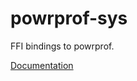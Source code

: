 # powrprof-sys #
FFI bindings to powrprof.

[Documentation](https://retep998.github.io/doc/powrprof-sys/)

